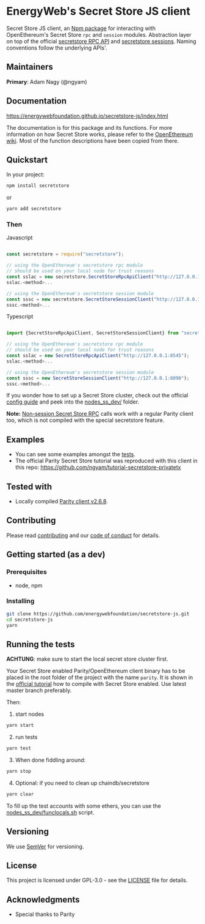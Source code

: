 # EnergyWeb's Secret Store JS client 
Secret Store JS client, an [Npm package](https://www.npmjs.com/package/secretstore) for interacting with OpenEthereum's Secret Store `rpc` and `session` modules.
Abstraction layer on top of the official 
[secretstore RPC API](https://openethereum.github.io/wiki/JSONRPC-secretstore-module) and
[secretstore sessions](https://openethereum.github.io/wiki/Secret-Store).
Naming conventions follow the underlying APIs'.


## Maintainers
**Primary**: Adam Nagy (@ngyam)

## Documentation

https://energywebfoundation.github.io/secretstore-js/index.html

The documentation is for this package and its functions. For more information on 
how Secret Store works, please refer to the [OpenEthereum wiki](https://openethereum.github.io/wiki). 
Most of the function descriptions have been copied from there.

## Quickstart

In your project:
```bash
npm install secretstore
```
or

```bash
yarn add secretstore

```

### Then

Javascript
```javascript

const secretstore = require("secretstore");

// using the OpenEthereum's secretstore rpc module
// should be used on your local node for trust reasons
const sslac = new secretstore.SecretStoreRpcApiClient("http://127.0.0.1:8545");
sslac.<method>...

// using the OpenEthereum's secretstore session module
const sssc = new secretstore.SecretStoreSessionClient("http://127.0.0.1:8090");
sssc.<method>...
```

Typescript
```typescript

import {SecretStoreRpcApiClient, SecretStoreSessionClient} from "secretstore";

// using the OpenEthereum's secretstore rpc module
// should be used on your local node for trust reasons
const sslac = new SecretStoreRpcApiClient("http://127.0.0.1:8545");
sslac.<method>...

// using the OpenEthereum's secretstore session module
const sssc = new SecretStoreSessionClient("http://127.0.0.1:8090");
sssc.<method>...
```

If you wonder how to set up a Secret Store cluster, check out the official [config guide](https://openethereum.github.io/wiki/Secret-Store-Configuration) and peek into the [nodes_ss_dev/](./nodes_ss_dev/) folder.

**Note:** [Non-session Secret Store RPC](https://openethereum.github.io/wiki/JSONRPC-secretstore-module) calls work with a regular Parity client too, which is not compiled with the special secretstore feature.

## Examples

- You can see some examples amongst the [tests](test/secretstore.test.ts).
- The official Parity Secret Store tutorial was reproduced with this client in this repo: https://github.com/ngyam/tutorial-secretstore-privatetx

## Tested with
- Locally compiled [Parity client v2.6.8](https://github.com/openethereum/openethereum/releases/tag/v2.6.8).

## Contributing

Please read [contributing](./CONTRIBUTING.md) and our [code of conduct](./CODE_OF_CONDUCT.md) for details.

## Getting started (as a dev)

### Prerequisites

 - node, npm

### Installing

```bash
git clone https://github.com/energywebfoundation/secretstore-js.git
cd secretstore-js
yarn
```

## Running the tests

**ACHTUNG**: make sure to start the local secret store cluster first.

Your Secret Store enabled Parity/OpenEthereum client binary has to be placed in the root folder of the project with the name `parity`. It is shown in the [official tutorial](https://openethereum.github.io/wiki/Secret-Store-Tutorial-1.html#1-enable-the-secret-store-feature-of-parity) how to compile with Secret Store enabled. Use latest master branch preferably.

Then:

1. start nodes

``` bash
yarn start
```

2. run tests 

```bash
yarn test
```

3. When done fiddling around:

```bash
yarn stop
```
4. Optional: if you need to clean up chaindb/secretstore

```bash
yarn clear
```

To fill up the test accounts with some ethers, you can use the [nodes_ss_dev/funclocals.sh](nodes_ss_dev/funclocals.sh) script.

## Versioning

We use [SemVer](http://semver.org/) for versioning.

## License

This project is licensed under GPL-3.0 - see the [LICENSE](./LICENSE) file for details.

## Acknowledgments

* Special thanks to Parity

